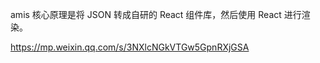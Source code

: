 amis 核心原理是将 JSON 转成自研的 React 组件库，然后使用 React 进行渲染。


https://mp.weixin.qq.com/s/3NXlcNGkVTGw5GpnRXjGSA